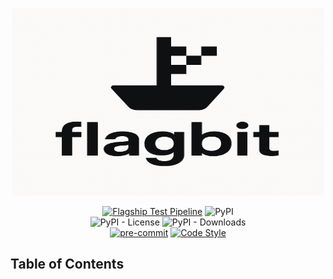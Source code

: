 
<div class="title-block" style="text-align: center;" align="center">


<p><img title="flagbit logo" src="static/logo.png" width="500" height="300"></p>


[![Flagship Test Pipeline](https://github.com/iplitharas/flagbit/actions/workflows/test.yaml/badge.svg?branch=main)](https://github.com/iplitharas/flagbit/actions/workflows/test.yaml)
![PyPI](https://img.shields.io/pypi/v/flagbit)
<br/>
![PyPI - License](https://img.shields.io/pypi/l/flagbit)
![PyPI - Downloads](https://img.shields.io/pypi/dm/flagbit)
<br/>
[![pre-commit](https://img.shields.io/badge/pre--commit-enabled-brightgreen?logo=pre-commit&logoColor=white)](https://github.com/pre-commit/pre-commit)
[![Code Style](https://img.shields.io/endpoint?url=https://raw.githubusercontent.com/astral-sh/ruff/main/assets/badge/v2.json)](https://github.com/astral-sh/ruff)

</div>

## Table of Contents


